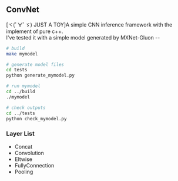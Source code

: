 ## ConvNet
[ヾ(ﾟ∀ﾟゞ) JUST A TOY]A simple CNN inference framework with the implement of pure c++.    
I've tested it with a simple model generated by MXNet-Gluon --    
```bash
# build
make mymodel

# generate model files
cd tests
python generate_mymodel.py

# run mymodel
cd ../build
./mymodel

# check outputs
cd ../tests
python check_mymodel.py
```

### Layer List
* Concat
* Convolution
* Eltwise
* FullyConnection
* Pooling